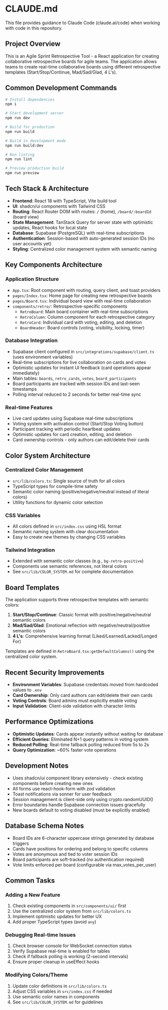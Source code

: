 # CLAUDE.md

This file provides guidance to Claude Code (claude.ai/code) when working with code in this repository.

## Project Overview

This is an Agile Sprint Retrospective Tool - a React application for creating collaborative retrospective boards for agile teams. The application allows teams to create real-time collaborative boards using different retrospective templates (Start/Stop/Continue, Mad/Sad/Glad, 4 L's).

## Common Development Commands

```bash
# Install dependencies
npm i

# Start development server
npm run dev

# Build for production
npm run build

# Build in development mode
npm run build:dev

# Run linting
npm run lint

# Preview production build
npm run preview
```

## Tech Stack & Architecture

- **Frontend**: React 18 with TypeScript, Vite build tool
- **UI**: shadcn/ui components with Tailwind CSS
- **Routing**: React Router DOM with routes: `/` (home), `/board/:boardId` (board view)
- **State Management**: TanStack Query for server state with optimistic updates, React hooks for local state
- **Database**: Supabase (PostgreSQL) with real-time subscriptions
- **Authentication**: Session-based with auto-generated session IDs (no user accounts yet)
- **Styling**: Centralized color management system with semantic naming

## Key Components Architecture

### Application Structure
- `App.tsx`: Root component with routing, query client, and toast providers
- `pages/Index.tsx`: Home page for creating new retrospective boards
- `pages/Board.tsx`: Individual board view with real-time collaboration
- `components/retro/`: Retrospective-specific components
  - `RetroBoard`: Main board container with real-time subscriptions
  - `RetroColumn`: Column component for each retrospective category
  - `RetroCard`: Individual card with voting, editing, and deletion
  - `BoardHeader`: Board controls (voting, visibility, locking, timer)

### Database Integration
- Supabase client configured in `src/integrations/supabase/client.ts` (uses environment variables)
- Real-time subscriptions for live collaboration on cards and votes
- Optimistic updates for instant UI feedback (card operations appear immediately)
- Main tables: `boards`, `retro_cards`, `votes`, `board_participants`
- Board participants are tracked with session IDs and last-seen timestamps
- Polling interval reduced to 2 seconds for better real-time sync

### Real-time Features
- Live card updates using Supabase real-time subscriptions
- Voting system with activation control (Start/Stop Voting button)
- Participant tracking with periodic heartbeat updates
- Optimistic updates for card creation, editing, and deletion
- Card ownership controls - only authors can edit/delete their cards

## Color System Architecture

### Centralized Color Management
- `src/lib/colors.ts`: Single source of truth for all colors
- TypeScript types for compile-time safety
- Semantic color naming (positive/negative/neutral instead of literal colors)
- Utility functions for dynamic color selection

### CSS Variables
- All colors defined in `src/index.css` using HSL format
- Semantic naming system with clear documentation
- Easy to create new themes by changing CSS variables

### Tailwind Integration
- Extended with semantic color classes (e.g., `bg-retro-positive`)
- Components use semantic references, not literal colors
- See `src/lib/COLOR_SYSTEM.md` for complete documentation

## Board Templates

The application supports three retrospective templates with semantic colors:
1. **Start/Stop/Continue**: Classic format with positive/negative/neutral semantic colors
2. **Mad/Sad/Glad**: Emotional reflection with negative/neutral/positive semantic colors
3. **4 L's**: Comprehensive learning format (Liked/Learned/Lacked/Longed For)

Templates are defined in `RetroBoard.tsx:getDefaultColumns()` using the centralized color system.

## Recent Security Improvements

- **Environment Variables**: Supabase credentials moved from hardcoded values to `.env`
- **Card Ownership**: Only card authors can edit/delete their own cards
- **Voting Controls**: Board admins must explicitly enable voting
- **Input Validation**: Client-side validation with character limits

## Performance Optimizations

- **Optimistic Updates**: Cards appear instantly without waiting for database
- **Efficient Queries**: Eliminated N+1 query patterns in voting system
- **Reduced Polling**: Real-time fallback polling reduced from 5s to 2s
- **Query Optimization**: ~60% faster vote operations

## Development Notes

- Uses shadcn/ui component library extensively - check existing components before creating new ones
- All forms use react-hook-form with zod validation
- Toast notifications via sonner for user feedback
- Session management is client-side only using crypto.randomUUID()
- Error boundaries handle Supabase connection issues gracefully
- New boards default to voting disabled (must be explicitly enabled)

## Database Schema Notes

- Board IDs are 6-character uppercase strings generated by database triggers
- Cards have positions for ordering and belong to specific columns
- Votes are anonymous and tied to voter session IDs
- Board participants are soft-tracked (no authentication required)
- Vote limits enforced per board (configurable via max_votes_per_user)

## Common Tasks

### Adding a New Feature
1. Check existing components in `src/components/ui/` first
2. Use the centralized color system from `src/lib/colors.ts`
3. Implement optimistic updates for better UX
4. Add proper TypeScript types (avoid `any`)

### Debugging Real-time Issues
1. Check browser console for WebSocket connection status
2. Verify Supabase real-time is enabled for tables
3. Check if fallback polling is working (2-second intervals)
4. Ensure proper cleanup in useEffect hooks

### Modifying Colors/Theme
1. Update color definitions in `src/lib/colors.ts`
2. Adjust CSS variables in `src/index.css` if needed
3. Use semantic color names in components
4. See `src/lib/COLOR_SYSTEM.md` for guidelines